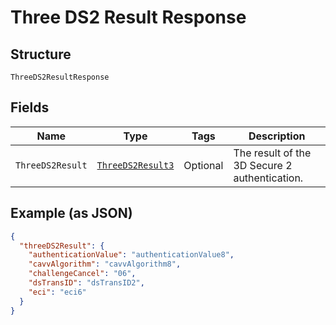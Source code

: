 
# Three DS2 Result Response

## Structure

`ThreeDS2ResultResponse`

## Fields

| Name | Type | Tags | Description |
|  --- | --- | --- | --- |
| `ThreeDS2Result` | [`ThreeDS2Result3`](../../doc/models/three-ds2-result-3.md) | Optional | The result of the 3D Secure 2 authentication. |

## Example (as JSON)

```json
{
  "threeDS2Result": {
    "authenticationValue": "authenticationValue8",
    "cavvAlgorithm": "cavvAlgorithm8",
    "challengeCancel": "06",
    "dsTransID": "dsTransID2",
    "eci": "eci6"
  }
}
```

